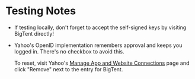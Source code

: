Testing Notes
=============

-   If testing locally, don't forget to accept the self-signed keys by visiting
    BigTent directly!

-   Yahoo's OpenID implementation remembers approval and keeps you logged in.
    There's no checkbox to avoid this.

    To reset, visit Yahoo's [Manage App and Website
    Connections](https://api.login.yahoo.com/WSLogin/V1/unlink) page and click
    "Remove" next to the entry for BigTent.
